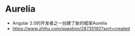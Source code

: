 # Aurelia

- Angular 2.0的开发者之一创建了新的框架Aurelia
- <https://www.zhihu.com/question/28735192?sort=created>
